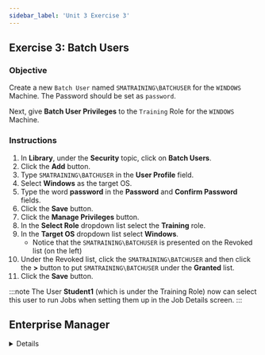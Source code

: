 ```yaml
---
sidebar_label: 'Unit 3 Exercise 3'
---
```


## Exercise 3: Batch Users

### Objective

Create a new ```Batch User``` named ```SMATRAINING\BATCHUSER``` for the ```WINDOWS``` Machine. The Password should be set as ```password```.

Next, give **Batch User Privileges** to the ```Training``` Role for the ```WINDOWS``` Machine.

### Instructions

1.	In **Library**, under the **Security** topic, click on **Batch Users**. 
2.  Click the **Add** button.
3.	Type ```SMATRAINING\BATCHUSER``` in the **User Profile** field.
4.  Select **Windows** as the target OS.
5.	Type the word **password** in the **Password** and **Confirm Password** fields.
6.	Click the **Save** button.
7. Click the **Manage Privileges** button. 
8.	In the **Select Role** dropdown list select the **Training** role.
9.	In the **Target OS** dropdown list select **Windows**.
    * Notice that the ```SMATRAINING\BATCHUSER``` is presented on the Revoked list (on the left) 
10.	Under the Revoked list, click the ```SMATRAINING\BATCHUSER``` and then click the **>** button to put ```SMATRAINING\BATCHUSER``` under the **Granted** list.
11. Click the **Save** button.

:::note
The User **Student1** (which is under the Training Role) now can select this user to run Jobs when setting them up in the Job Details screen.
:::

## Enterprise Manager

<details>

:::

:::tip [Walkthrough Video - Unit 3 Exercise 3](../static/videobasic/U3E3.mp4)

:::

1.	Under the **Security** topic, Double-Click on **Batch Users**. 
2.	Select **Windows** from the **Select the target OS** drop-down list.
3.	Click the **Add** button on the Batch Users toolbar.
_(Be sure to click the Add button. Do not type over the currently existing Batch User profile.)_
4.	Type ```SMATRAINING\BATCHUSER``` in the **User** field (under the **Batch User Details** area – on the right).
5.	Type the word **password** in the **Password** and **Confirm Password** fields.
6.	Click the Save button on the User Accounts toolbar.
7.	Notice that ```SMATRAINING\BATCHUSER``` was added to the Batch Users list for Windows machines (on the left).
8.	Close the **Batch Users** tab.
9.	Under the **Security> Privileges** topic, Double-Click on **Batch Users Privileges**. 
10.	On the **Select Role** drop-down list select the **Training Role**.
11.	On the **Target Operating System** drop-down list select **Windows**.
12.	Notice that the ```SMATRAINING\BATCHUSER``` is presented on the Revoked list (on the left) 
13.	Under the Revoked list, click the ```SMATRAINING\BATCHUSER``` and then click the green arrow (pointing to the right) to put ```SMATRAINING\BATCHUSER``` under the **Granted** list.
14.	Close the **Batch User** Privileges tab.
:::note
The User **Student1** (which is under the Training Role) now can select this user to run Jobs when setting them up in the Job Details screen.
:::

</details>